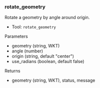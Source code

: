 ### rotate_geometry

Rotate a geometry by angle around origin.

- Tool: `rotate_geometry`

Parameters

- geometry (string, WKT)
- angle (number)
- origin (string, default "center")
- use_radians (boolean, default false)

Returns

- geometry (string, WKT), status, message
